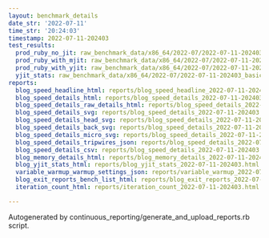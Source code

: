 ```yaml
---
layout: benchmark_details
date_str: '2022-07-11'
time_str: '20:24:03'
timestamp: 2022-07-11-202403
test_results:
  prod_ruby_no_jit: raw_benchmark_data/x86_64/2022-07/2022-07-11-202403_basic_benchmark_prod_ruby_no_jit.json
  prod_ruby_with_mjit: raw_benchmark_data/x86_64/2022-07/2022-07-11-202403_basic_benchmark_prod_ruby_with_mjit.json
  prod_ruby_with_yjit: raw_benchmark_data/x86_64/2022-07/2022-07-11-202403_basic_benchmark_prod_ruby_with_yjit.json
  yjit_stats: raw_benchmark_data/x86_64/2022-07/2022-07-11-202403_basic_benchmark_yjit_stats.json
reports:
  blog_speed_headline_html: reports/blog_speed_headline_2022-07-11-202403.html
  blog_speed_details_html: reports/blog_speed_details_2022-07-11-202403.html
  blog_speed_details_raw_details_html: reports/blog_speed_details_2022-07-11-202403.raw_details.html
  blog_speed_details_svg: reports/blog_speed_details_2022-07-11-202403.svg
  blog_speed_details_head_svg: reports/blog_speed_details_2022-07-11-202403.head.svg
  blog_speed_details_back_svg: reports/blog_speed_details_2022-07-11-202403.back.svg
  blog_speed_details_micro_svg: reports/blog_speed_details_2022-07-11-202403.micro.svg
  blog_speed_details_tripwires_json: reports/blog_speed_details_2022-07-11-202403.tripwires.json
  blog_speed_details_csv: reports/blog_speed_details_2022-07-11-202403.csv
  blog_memory_details_html: reports/blog_memory_details_2022-07-11-202403.html
  blog_yjit_stats_html: reports/blog_yjit_stats_2022-07-11-202403.html
  variable_warmup_warmup_settings_json: reports/variable_warmup_2022-07-11-202403.warmup_settings.json
  blog_exit_reports_bench_list_html: reports/blog_exit_reports_2022-07-11-202403.bench_list.html
  iteration_count_html: reports/iteration_count_2022-07-11-202403.html

---
```

Autogenerated by continuous_reporting/generate_and_upload_reports.rb script.
